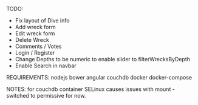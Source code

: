 TODO:
* Fix layout of Dive info
* Add wreck form
* Edit wreck form
* Delete Wreck
* Comments / Votes
* Login / Register
* Change Depths to be numeric to enable slider to filterWrecksByDepth
* Enable Search in navbar



REQUIREMENTS:
nodejs
bower
angular
couchdb
docker
docker-compose


NOTES:
for couchdb container SELinux causes issues with mount - switched to permissive for now.
